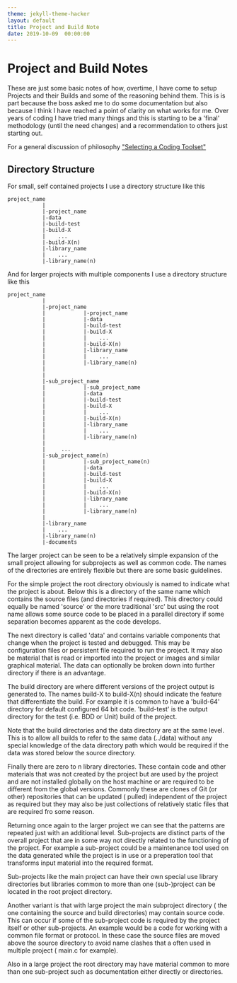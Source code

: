 ```yaml
---
theme: jekyll-theme-hacker
layout: default
title: Project and Build Note
date: 2019-10-09  00:00:00
---
```


# Project and Build Notes

These are just some basic notes of how, overtime, I have come to setup Projects and their Builds  and some of the reasoning behind them. This is is part because the boss asked me to do some documentation but also because I think I have reached a point of clarity on what works for me. Over years of coding I have tried many things and this is starting to be a 'final' methodology (until the need changes) and a recommendation to others just starting out.

For a general discussion of philosophy ["Selecting a Coding Toolset" ](../../../2019/10/08/coding-toolset-notes.html)

## Directory Structure

For small, self contained projects I use a directory structure like this

```
project_name
           |
           |-project_name 
           |-data 
           |-build-test 
           |-build-X
           |    ...
           |-build-X(n)
           |-library_name
           |    ...
           |-library_name(n)
```
And for larger projects with multiple components I use a directory structure like this

```
project_name
           |
           |-project_name 
           |            |-project_name 
           |            |-data 
           |            |-build-test 
           |            |-build-X
           |            |    ...
           |            |-build-X(n)
           |            |-library_name
           |            |    ...
           |            |-library_name(n)
           |
           |
           |-sub_project_name 
           |            |-sub_project_name 
           |            |-data 
           |            |-build-test 
           |            |-build-X
           |            |    ...
           |            |-build-X(n)
           |            |-library_name
           |            |    ...
           |            |-library_name(n)
           |
           |     ...
           |-sub_project_name(n) 
           |            |-sub_project_name(n)
           |            |-data 
           |            |-build-test 
           |            |-build-X
           |            |    ...
           |            |-build-X(n)
           |            |-library_name
           |            |    ...
           |            |-library_name(n)
           |
           |-library_name
           |    ...
           |-library_name(n)
           |-documents
```
The larger project can be seen to be a relatively simple expansion of the small project allowing for subprojects as well as common code. The names of the directories are entirely flexible but there are some basic guidelines.

For the simple project the root directory obviously is named to indicate what the project is about. Below this is a directory of the same name which contains the source files (and directories if required). This directory could equally be named 'source' or the more traditional 'src' but using the root name allows some source code to be placed in a parallel directory if some separation becomes apparent as the code develops.

The next directory is called 'data' and contains variable components that change when the project is tested and debugged. This may be configuration files or persistent file required to run the project. It may also be material that is read or imported into the project or images and similar graphical material. The data can optionally be broken down into further directory if there is an advantage.

The build directory are where different versions of the project output is generated to. The names build-X to build-X(n) should indicate the feature that differentiate  the build. For example it is common to have a 'build-64' directory for default configured 64 bit code. 'build-test' is the output directory for the test (i.e. BDD or Unit) build of the project.

Note that the build directories and the data directory are at the same level. This is to allow all builds to refer to the same data (../data) without any special knowledge of the data directory path which would be required if the data was stored below the source directory.

Finally there are zero to n library directories. These contain code and other materials that was not created by the project but are used by the project and are not installed globally on the host machine or are required to be different from the global versions. Commonly these are clones of Git (or other) repositories that can be updated ( pulled) independent of the project as required but they may also be just collections of relatively static files that are required fro some reason.

Returning once again to the larger project we can see that the patterns are repeated just with an additional level. Sub-projects are distinct parts of the overall project that are in some way not directly related to the functioning of the project. For example a sub-project could be a maintenance tool used on the data generated while the project is in use or a preperation tool that transforms input material into the required format.

Sub-projects like the main project can have their own special use library directories but libraries common to more than one (sub-)project can be located in the root project directory.

Another variant is that with large project the main subproject directory ( the one containing the source and build directories) may contain source code. This can occur if some of the sub-project code is required by the project itself or other sub-projects. An example would be a code for working with a common file format or protocol. In these case the source files are moved above the source directory to avoid name clashes that a often used in multiple project ( main.c for example).

Also in a large project the root directory may have material common to more than one sub-project such as documentation either directly or directories.


